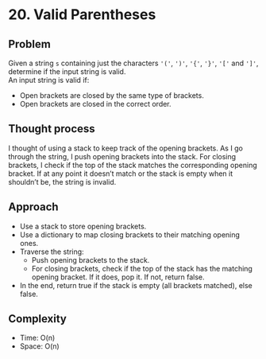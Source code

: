 # 20. Valid Parentheses

## Problem  
Given a string `s` containing just the characters `'('`, `')'`, `'{'`, `'}'`, `'['` and `']'`, determine if the input string is valid.  
An input string is valid if:
- Open brackets are closed by the same type of brackets.
- Open brackets are closed in the correct order.

## Thought process  
I thought of using a stack to keep track of the opening brackets. As I go through the string, I push opening brackets into the stack. For closing brackets, I check if the top of the stack matches the corresponding opening bracket. If at any point it doesn’t match or the stack is empty when it shouldn’t be, the string is invalid.

## Approach  
- Use a stack to store opening brackets.
- Use a dictionary to map closing brackets to their matching opening ones.
- Traverse the string:
  - Push opening brackets to the stack.
  - For closing brackets, check if the top of the stack has the matching opening bracket. If it does, pop it. If not, return false.
- In the end, return true if the stack is empty (all brackets matched), else false.

## Complexity  
- Time: O(n)  
- Space: O(n)